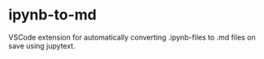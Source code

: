 # ipynb-to-md

VSCode extension for automatically converting .ipynb-files to .md files on save using jupytext. 